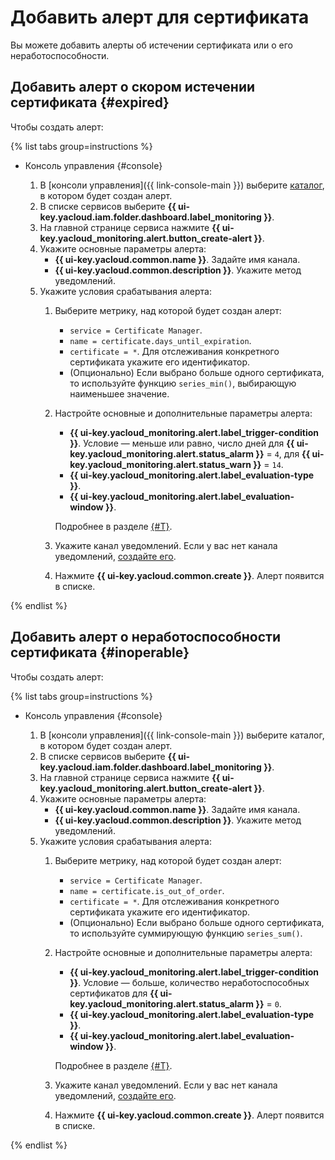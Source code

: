 # Добавить алерт для сертификата

Вы можете добавить алерты об истечении сертификата или о его неработоспособности.

## Добавить алерт о скором истечении сертификата {#expired}

Чтобы создать алерт:

{% list tabs group=instructions %}

- Консоль управления {#console}

  1. В [консоли управления]({{ link-console-main }}) выберите [каталог](../../resource-manager/concepts/resources-hierarchy.md#folder), в котором будет создан алерт.
  1. В списке сервисов выберите **{{ ui-key.yacloud.iam.folder.dashboard.label_monitoring }}**.
  1. На главной странице сервиса нажмите **{{ ui-key.yacloud_monitoring.alert.button_create-alert }}**.
  1. Укажите основные параметры алерта:
     * **{{ ui-key.yacloud.common.name }}**. Задайте имя канала.
     * **{{ ui-key.yacloud.common.description }}**. Укажите метод уведомлений.
  1. Укажите условия срабатывания алерта:
     1. Выберите метрику, над которой будет создан алерт:
        * `service = Certificate Manager`.
        * `name = certificate.days_until_expiration`.
        * `certificate = *`. Для отслеживания конкретного сертификата укажите его идентификатор.
        * (Опционально) Если выбрано больше одного сертификата, то используйте функцию `series_min()`, выбирающую наименьшее значение.
     1. Настройте основные и дополнительные параметры алерта:
        * **{{ ui-key.yacloud_monitoring.alert.label_trigger-condition }}**. Условие — меньше или равно, число дней для **{{ ui-key.yacloud_monitoring.alert.status_alarm }}** = `4`, для **{{ ui-key.yacloud_monitoring.alert.status_warn }}** = `14`. 
        * **{{ ui-key.yacloud_monitoring.alert.label_evaluation-type }}**.
        * **{{ ui-key.yacloud_monitoring.alert.label_evaluation-window }}**.

        
        Подробнее в разделе [{#T}](../../monitoring/concepts/alerting/alert.md#condition).


     1. Укажите канал уведомлений. Если у вас нет канала уведомлений, [создайте его](../../monitoring/operations/alert/create-channel.md).
     1. Нажмите **{{ ui-key.yacloud.common.create }}**. Алерт появится в списке.

{% endlist %}

## Добавить алерт о неработоспособности сертификата {#inoperable}

Чтобы создать алерт:

{% list tabs group=instructions %}

- Консоль управления {#console}

  1. В [консоли управления]({{ link-console-main }}) выберите каталог, в котором будет создан алерт.
  1. В списке сервисов выберите **{{ ui-key.yacloud.iam.folder.dashboard.label_monitoring }}**.
  1. На главной странице сервиса нажмите **{{ ui-key.yacloud_monitoring.alert.button_create-alert }}**.
  1. Укажите основные параметры алерта:
     * **{{ ui-key.yacloud.common.name }}**. Задайте имя канала.
     * **{{ ui-key.yacloud.common.description }}**. Укажите метод уведомлений.
  1. Укажите условия срабатывания алерта:
     1. Выберите метрику, над которой будет создан алерт:
        * `service = Certificate Manager`.
        * `name = certificate.is_out_of_order`.
        * `certificate = *`. Для отслеживания конкретного сертификата укажите его идентификатор.
        * (Опционально) Если выбрано больше одного сертификата, то используйте суммирующую функцию `series_sum()`.
     1. Настройте основные и дополнительные параметры алерта:
        * **{{ ui-key.yacloud_monitoring.alert.label_trigger-condition }}**. Условие — больше, количество неработоспособных сертификатов для **{{ ui-key.yacloud_monitoring.alert.status_alarm }}** = `0`. 
        * **{{ ui-key.yacloud_monitoring.alert.label_evaluation-type }}**.
        * **{{ ui-key.yacloud_monitoring.alert.label_evaluation-window }}**.

        
        Подробнее в разделе [{#T}](../../monitoring/concepts/alerting/alert.md#condition). 


     1. Укажите канал уведомлений. Если у вас нет канала уведомлений, [создайте его](../../monitoring/operations/alert/create-channel.md).
     1. Нажмите **{{ ui-key.yacloud.common.create }}**. Алерт появится в списке.

{% endlist %}